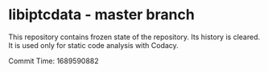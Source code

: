 # libiptcdata - master branch

This repository contains frozen state of the repository.
Its history is cleared. It is used only for static code
analysis with Codacy.

Commit Time: 1689590882